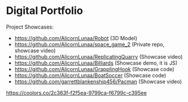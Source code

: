 # Digital Portfolio
Project Showcases:
* https://github.com/AlicornLunaa/Robot (3D Model)
* https://github.com/AlicornLunaa/space_game_2 (Private repo, showcase video)
* https://github.com/AlicornLunaa/ReplicatingQuarry (Showcase video)
* https://github.com/AlicornLunaa/Billiards (Showcase demo, it is JS)
* https://github.com/AlicornLunaa/GrapplingHook (Showcase code)
* https://github.com/AlicornLunaa/BoatSoccer (Showcase code)
* https://github.com/garrettblankenship456/Pacman (Showcase video)

https://coolors.co/2c363f-f2f5ea-9799ca-f6799c-c395ee